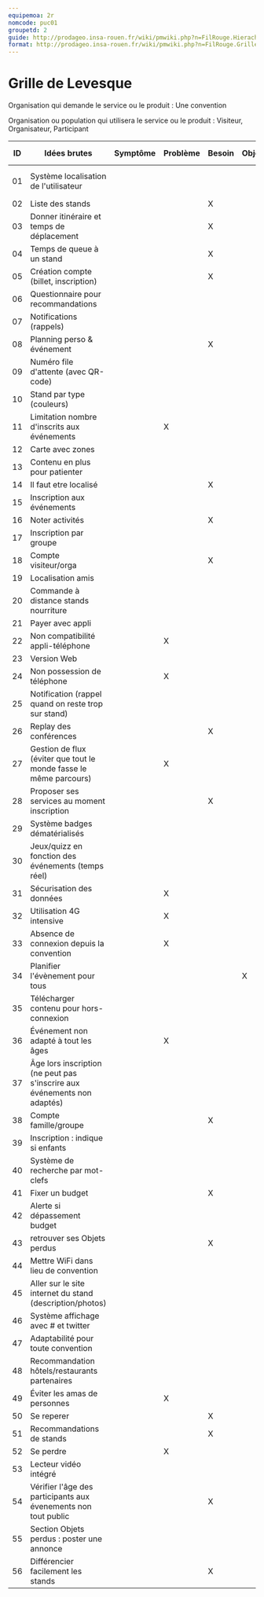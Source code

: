 ```yaml
---
equipemoa: 2r
nomcode: puc01
groupetd: 2
guide: http://prodageo.insa-rouen.fr/wiki/pmwiki.php?n=FilRouge.HierachiserBesoins
format: http://prodageo.insa-rouen.fr/wiki/pmwiki.php?n=FilRouge.GrilleLevesque
---
```


# Grille de Levesque

Organisation qui demande le service ou le produit : Une convention

Organisation ou population qui utilisera le service ou le produit : Visiteur, Organisateur, Participant

| ID | Idées brutes                                                             | Symptôme | Problème | Besoin | Objectif | Solution | Opportunité | Hors-Sujet | Relatif À  |
|----|--------------------------------------------------------------------------|----------|----------|--------|----------|----------|-------------|------------|------------|
| 01 | Système localisation de l'utilisateur                                    |          |          |        |          | X        |             |            | 03, 14, 19 |
| 02 | Liste des stands                                                         |          |          | X      |          |          |             |            | 34         |
| 03 | Donner itinéraire et temps de déplacement                                |          |          | X      |          |          |             |            | 14         |
| 04 | Temps de queue à un stand                                                |          |          | X      |          |          |             |            |            |
| 05 | Création compte (billet, inscription)                                    |          |          | X      |          |          |             |            |            |
| 06 | Questionnaire pour recommandations                                       |          |          |        |          | X        |             |            |            |
| 07 | Notifications (rappels)                                                  |          |          |        |          | X        |             |            | 08         |
| 08 | Planning perso & événement                                               |          |          | X      |          |          |             |            | 34         |
| 09 | Numéro file d'attente (avec QR-code)                                     |          |          |        |          | X        |             |            | 04         |
| 10 | Stand par type (couleurs)                                                |          |          |        |          | X        |             |            | 50, 56     |
| 11 | Limitation nombre d'inscrits aux événements                              |          | X        |        |          |          |             |            | 15         |
| 12 | Carte avec zones                                                         |          |          |        |          | X        |             |            | 50         |
| 13 | Contenu en plus pour patienter                                           |          |          |        |          |          | X           |            |            |
| 14 | Il faut etre localisé                                                    |          |          | X      |          |          |             |            | 19         |
| 15 | Inscription aux événements                                               |          |          |        |          | X        |             |            | 34         |
| 16 | Noter activités                                                          |          |          | X      |          |          |             |            |            |
| 17 | Inscription par groupe                                                   |          |          |        |          | X        |             |            | 11, 24     |
| 18 | Compte visiteur/orga                                                     |          |          | X      |          |          |             |            |            |
| 19 | Localisation amis                                                        |          |          |        |          |          | X           |            | 01         |
| 20 | Commande à distance stands nourriture                                    |          |          |        |          | X        |             |            | 27, 4      |
| 21 | Payer avec appli                                                         |          |          |        |          | X        |             |            | 41         |
| 22 | Non compatibilité appli-téléphone                                        |          | X        |        |          |          |             |            | 23         |
| 23 | Version Web                                                              |          |          |        |          | X        |             |            | 22         |
| 24 | Non possession de téléphone                                              |          | X        |        |          |          |             |            |            |
| 25 | Notification (rappel quand on reste trop sur stand)                      |          |          |        |          |          | X           |            |            |
| 26 | Replay des conférences                                                   |          |          | X      |          |          |             |            | 13         |
| 27 | Gestion de flux (éviter que tout le monde fasse le même parcours)        |          | X        |        |          |          |             |            | 20, 49     |
| 28 | Proposer ses services au moment inscription                              |          |          | X      |          |          |             |            |            |
| 29 | Système badges dématérialisés                                            |          |          |        |          |          | X           |            |            |
| 30 | Jeux/quizz en fonction des événements (temps réel)                       |          |          |        |          |          | X           |            |            |
| 31 | Sécurisation des données                                                 |          | X        |        |          |          |             |            |            |
| 32 | Utilisation 4G intensive                                                 |          | X        |        |          |          |             |            | 35         |
| 33 | Absence de connexion depuis la convention                                |          | X        |        |          |          |             |            | 44         |
| 34 | Planifier l'évènement pour tous                                          |          |          |        | X        |          |             |            |            |
| 35 | Télécharger contenu pour hors-connexion                                  |          |          |        |          | X        |             |            | 32         |
| 36 | Événement non adapté à tout les âges                                     |          | X        |        |          |          |             |            | 54         |
| 37 | Âge lors inscription (ne peut pas s'inscrire aux événements non adaptés) |          |          |        |          | X        |             |            | 54         |
| 38 | Compte famille/groupe                                                    |          |          | X      |          |          |             |            |            |
| 39 | Inscription : indique si enfants                                         |          |          |        |          | X        |             |            | 38         |
| 40 | Système de recherche par mot-clefs                                       |          |          |        |          | X        |             |            | 56         |
| 41 | Fixer un budget                                                          |          |          | X      |          |          |             |            |            |
| 42 | Alerte si dépassement budget                                             |          |          |        |          | X        |             |            | 41         |
| 43 | retrouver ses Objets perdus                                              |          |          | X      |          |          |             |            |            |
| 44 | Mettre WiFi dans lieu de convention                                      |          |          |        |          | X        |             |            | 32, 33     |
| 45 | Aller sur le site internet du stand (description/photos)                 |          |          |        |          |          | X           |            |            |
| 46 | Système affichage avec # et twitter                                      |          |          |        |          |          | X           |            |            |
| 47 | Adaptabilité pour toute convention                                       |          |          |        |          |          | X           |            |            |
| 48 | Recommandation hôtels/restaurants partenaires                            |          |          |        |          |          | X           |            |            |
| 49 | Éviter les amas de personnes                                             |          | X        |        |          |          |             |            | 27         |
| 50 | Se reperer                                                               |          |          | X      |          |          |             |            |            |
| 51 | Recommandations de stands                                                |          |          | X      |          |          |             |            | 6          |
| 52 | Se perdre                                                                |          | X        |        |          |          |             |            | 50         |
| 53 | Lecteur vidéo intégré                                                    |          |          |        |          | X        |             |            | 26         |
| 54 | Vérifier l'âge des participants aux évenements non tout public           |          |          | X      |          |          |             |            | 37         |
| 55 | Section Objets perdus : poster une annonce                               |          |          |        |          |          | X           |            | 43         |
| 56 | Différencier facilement les stands                                       |          |          | X      |          |          | X           |            | 34         |
